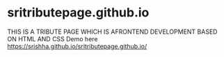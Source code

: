 # sritributepage.github.io
THIS IS A TRIBUTE PAGE WHICH IS AFRONTEND DEVELOPMENT BASED ON HTML AND CSS
Demo here https://srishha.github.io/sritributepage.github.io/
